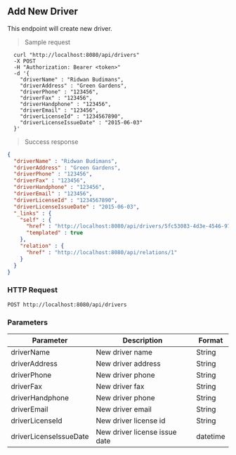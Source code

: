 ## Add New Driver
This endpoint will create new driver.

> Sample request

```shell
  curl "http://localhost:8080/api/drivers"
  -X POST
  -H "Authorization: Bearer <token>"
  -d '{
    "driverName" : "Ridwan Budimans",
    "driverAddress" : "Green Gardens",
    "driverPhone" : "123456",
    "driverFax" : "123456",
    "driverHandphone" : "123456",
    "driverEmail" : "123456",
    "driverLicenseId" : "1234567890",
    "driverLicenseIssueDate" : "2015-06-03"
  }'
```

> Success response

```json
{
  "driverName" : "Ridwan Budimans",
  "driverAddress" : "Green Gardens",
  "driverPhone" : "123456",
  "driverFax" : "123456",
  "driverHandphone" : "123456",
  "driverEmail" : "123456",
  "driverLicenseId" : "1234567890",
  "driverLicenseIssueDate" : "2015-06-03",
  "_links" : {
    "self" : {
      "href" : "http://localhost:8080/api/drivers/5fc53083-4d3e-4546-97b8-b2cfd23612cc{?projection}",
      "templated" : true
    },
    "relation" : {
      "href" : "http://localhost:8080/api/relations/1"
    }
  }
}
```

### HTTP Request

`POST http://localhost:8080/api/drivers`

###  Parameters

Parameter | Description | Format
--------- | ----------- | ---------
driverName | New driver name | String
driverAddress | New driver address | String
driverPhone | New driver phone | String
driverFax | New driver fax | String
driverHandphone | New driver phone | String
driverEmail | New driver email | String
driverLicenseId | New driver license id | String
driverLicenseIssueDate | New driver license issue date | datetime

